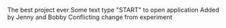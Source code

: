 The best project ever
Some text
type "START" to open application
Added by Jenny and Bobby
Conflicting change from experiment
